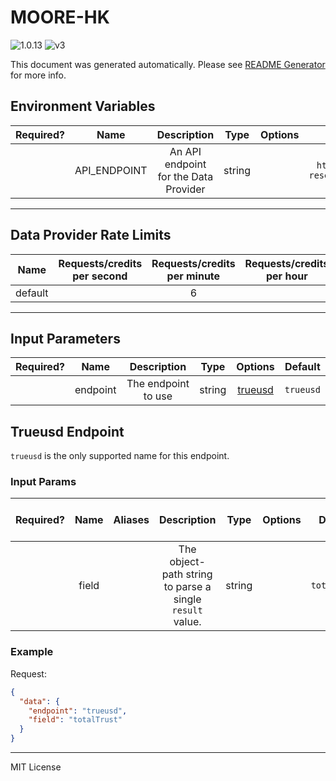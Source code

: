 # MOORE-HK

![1.0.13](https://img.shields.io/github/package-json/v/smartcontractkit/external-adapters-js?filename=packages/sources/moore-hk/package.json) ![v3](https://img.shields.io/badge/framework%20version-v3-blueviolet)

This document was generated automatically. Please see [README Generator](../../scripts#readme-generator) for more info.

## Environment Variables

| Required? |     Name     |              Description              |  Type  | Options |                      Default                      |
| :-------: | :----------: | :-----------------------------------: | :----: | :-----: | :-----------------------------------------------: |
|           | API_ENDPOINT | An API endpoint for the Data Provider | string |         | `https://api.real-time-reserves.verinumus.io/v1/` |

---

## Data Provider Rate Limits

|  Name   | Requests/credits per second | Requests/credits per minute | Requests/credits per hour | Note |
| :-----: | :-------------------------: | :-------------------------: | :-----------------------: | :--: |
| default |                             |              6              |                           |      |

---

## Input Parameters

| Required? |   Name   |     Description     |  Type  |           Options            |  Default  |
| :-------: | :------: | :-----------------: | :----: | :--------------------------: | :-------: |
|           | endpoint | The endpoint to use | string | [trueusd](#trueusd-endpoint) | `trueusd` |

## Trueusd Endpoint

`trueusd` is the only supported name for this endpoint.

### Input Params

| Required? | Name  | Aliases |                       Description                        |  Type  | Options |   Default    | Depends On | Not Valid With |
| :-------: | :---: | :-----: | :------------------------------------------------------: | :----: | :-----: | :----------: | :--------: | :------------: |
|           | field |         | The object-path string to parse a single `result` value. | string |         | `totalTrust` |            |                |

### Example

Request:

```json
{
  "data": {
    "endpoint": "trueusd",
    "field": "totalTrust"
  }
}
```

---

MIT License
